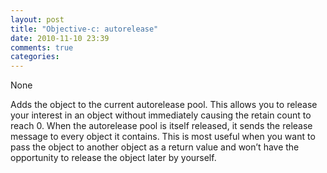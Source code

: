 ```yaml
---
layout: post
title: "Objective-c: autorelease"
date: 2010-11-10 23:39
comments: true
categories: 
---
```


None


Adds the object to the current autorelease pool. This allows you to release your interest in an object without immediately causing the retain count to reach 0. When the autorelease pool is itself released, it sends the release message to every object it contains. This is most useful when you want to pass the object to another object as a return value and won’t have the opportunity to release the object later by yourself.

